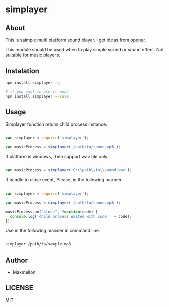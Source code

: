 # simplayer

## About

This is saimple multi platform sound player.
I get ideas from [opener](https://www.npmjs.com/package/opener).

This module should be used when to play simple sound or sound effect.
Not suitable for music players.

## Instalation

```sh
npm install simplayer -g

# if you want to use in node
npm install simplayer --save
```

## Usage

Simplayer function return child process instance.

```js

var simplayer = require('simplayer');

var musicProcess = simplayer('/path/to/sound.mp3');

```

If platform is windows, then support wav file only.

```js

var musicProcess = simplayer('C:\\path\\to\\sound.wav');

```

If handle to close event, Please, in the following manner.

```js

var simplayer = require('simplayer');

var musicProcess = simplayer('/path/to/sound.mp3');

musicProcess.on('close', function(code) {
  console.log('child process exited with code ' + code);
});

```

Use in the following manner in command line.

```sh

simplayer /path/to/sample.mp3

```

## Author

- Maxmellon

## LICENSE

MIT
